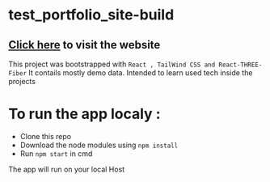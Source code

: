 # test_portfolio_site-build
 ## [Click here](https://porifolio-site-0bf712.netlify.app/) to visit the website

This project was bootstrapped with `React , TailWind CSS and React-THREE-Fiber`
It contails mostly demo data. Intended to learn used tech inside the projects


# To run the app localy :
   - Clone this repo
   - Download the node modules using `npm install`
   - Run `npm start` in cmd

The app will run on your local Host
